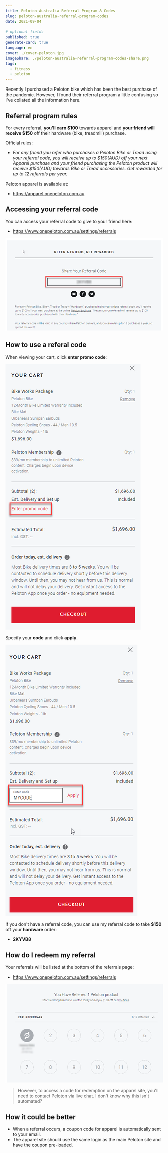 ```yaml
---
title: Peloton Australia Referral Program & Codes
slug: peloton-australia-referral-program-codes
date: 2021-09-04

# optional fields
published: true
generate-card: true
language: en
cover: ./cover-peloton.jpg
imageShare: ./peloton-australia-referral-program-codes-share.png
tags:
  - fitness
  - peloton
---
```


Recently I purchased a Peloton bike which has been the best purchase of the pandemic. However, I found their referral program a little confusing so I've collated all the information here.

## Referral program rules

For every referral, **you'll earn $100** towards apparel and **your friend will receive $150** off their hardware (bike, treadmill) purchase.

Official rules:

- _For any friend you refer who purchases a Peloton Bike or Tread using your referral code, you will receive up to $150(AUD) off your next Apparel purchase and your friend purchasing the Peloton product will receive $150(AUD) towards Bike or Tread accessories. Get rewarded for up to 12 referrals per year._

Peloton apparel is available at:

- https://apparel.onepeloton.com.au

## Accessing your referral code

You can access your referral code to give to your friend here:

- https://www.onepeloton.com.au/settings/referrals

![Peloton Australia: access referral code](./access-referral-code.png)

## How to use a referal code

When viewing your cart, click **enter promo code**:

![Peloton Australia: enter code](./enter-code.png)

Specify your **code** and click **apply**.

![Peloton Australia: enter code and apply](./enter-code-apply.png)

If you don't have a referral code, you can use my referral code to take **$150** off your **hardware** order:

- **2KYVB8**

## How do I redeem my referral

Your referrals will be listed at the bottom of the referrals page:

- https://www.onepeloton.com.au/settings/referrals

![Peloton Australia: accessing referral code](./my-referrals.png)

> However, to access a code for redemption on the apparel site, you'll need to contact Peloton via live chat. I don't know why this isn't automated?

## How it could be better

- When a referral occurs, a coupon code for apparel is automatically sent to your email.
- The apparel site should use the same login as the main Peloton site and have the coupon pre-loaded.
